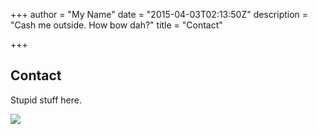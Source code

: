 +++
author = "My Name"
date = "2015-04-03T02:13:50Z"
description = "Cash me outside. How bow dah?"
title = "Contact"

+++


## Contact

Stupid stuff here.

![](/uploads/2017/06/04/anderson.gif)

